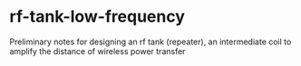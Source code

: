 # rf-tank-low-frequency
Preliminary notes for designing an rf tank (repeater), an intermediate coil to amplify the distance of wireless power transfer

